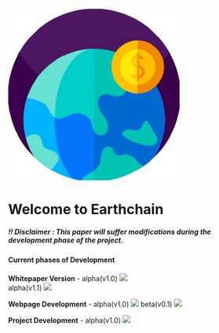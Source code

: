 <a href ="herophilos.site">
<img src="/Images/transparent_logo.png" width="350" alt="Earthchain Logo">
</a>

<h1>Welcome to Earthchain</h1>


##### !! Disclaimer : This paper will suffer modifications during the development phase of the project.

#### Current phases of Development
<b>Whitepaper Version</b> - alpha(v1.0) ![](https://us-central1-progress-markdown.cloudfunctions.net/progress/100)<br>
                            alpha(v1.1) ![](https://us-central1-progress-markdown.cloudfunctions.net/progress/0)

<b>Webpage Development</b> - alpha(v1.0) ![](https://us-central1-progress-markdown.cloudfunctions.net/progress/100)
                             beta(v0.1) ![](https://us-central1-progress-markdown.cloudfunctions.net/progress/0)

<b>Project Development</b> - alpha(v1.0) ![](https://us-central1-progress-markdown.cloudfunctions.net/progress/0)

